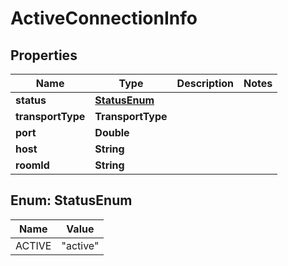 

# ActiveConnectionInfo


## Properties

| Name | Type | Description | Notes |
|------------ | ------------- | ------------- | -------------|
|**status** | [**StatusEnum**](#StatusEnum) |  |  |
|**transportType** | **TransportType** |  |  |
|**port** | **Double** |  |  |
|**host** | **String** |  |  |
|**roomId** | **String** |  |  |



## Enum: StatusEnum

| Name | Value |
|---- | -----|
| ACTIVE | &quot;active&quot; |



